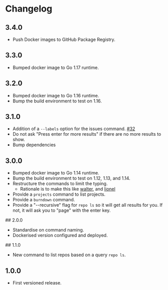 # Changelog

## 3.4.0

- Push Docker images to GitHub Package Registry.

## 3.3.0

- Bumped docker image to Go 1.17 runtime.

## 3.2.0

- Bumped docker image to Go 1.16 runtime.
- Bump the build environment to test on 1.16.

## 3.1.0

- Addition of a `--labels` option for the issues command. [#32](https://github.com/benmatselby/hagen/pull/32)
- Do not ask "Press enter for more results" if there are no more results to show.
- Bump dependencies

## 3.0.0

- Bumped docker image to Go 1.14 runtime.
- Bump the build environment to test on 1.12, 1.13, and 1.14.
- Restructure the commands to limit the typing.
  - Rationale is to make this like [walter](http://github.com/benmatselby/walter), and [lionel](http://github.com/benmatselby/lionel)
- Provide a `projects` command to list projects.
- Provide a `burndown` command.
- Provide a "--recursive" flag for `repo ls` so it will get all results for you. If not, it will ask you to "page" with the enter key.

## 2.0.0

- Standardise on command naming.
- Dockerised version configured and deployed.

## 1.1.0

- New command to list repos based on a query `repo ls`.

## 1.0.0

- First versioned release.

